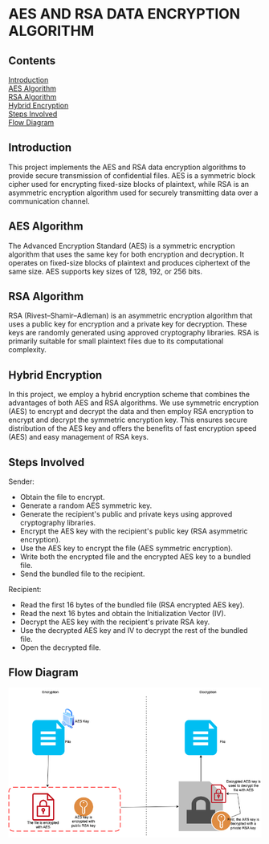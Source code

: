 # AES AND RSA DATA ENCRYPTION ALGORITHM

 ## Contents

[Introduction](https://github.com/mirugwe1/Data_Protection#introduction)\
[AES Algorithm](https://github.com/mirugwe1/Data_Protection#aes-algorithm)\
[RSA Algorithm](https://github.com/mirugwe1/Data_Protection#rsa-algorithm)\
[Hybrid Encryption](https://github.com/mirugwe1/Data_Protection#hybrid-encryption)\
[Steps Involved](https://github.com/mirugwe1/Data_Protection#steps-involved)\
[Flow Diagram](https://github.com/mirugwe1/Data_Protection#flow-diagram)

## Introduction

This project implements the AES and RSA data encryption algorithms to provide secure transmission of confidential files. AES is a symmetric block cipher used for encrypting fixed-size blocks of plaintext, while RSA is an asymmetric encryption algorithm used for securely transmitting data over a communication channel.

## AES Algorithm

The Advanced Encryption Standard (AES) is a symmetric encryption algorithm that uses the same key for both encryption and decryption. It operates on fixed-size blocks of plaintext and produces ciphertext of the same size. AES supports key sizes of 128, 192, or 256 bits.

## RSA Algorithm

RSA (Rivest–Shamir–Adleman) is an asymmetric encryption algorithm that uses a public key for encryption and a private key for decryption. These keys are randomly generated using approved cryptography libraries. RSA is primarily suitable for small plaintext files due to its computational complexity.

## Hybrid Encryption

In this project, we employ a hybrid encryption scheme that combines the advantages of both AES and RSA algorithms. We use symmetric encryption (AES) to encrypt and decrypt the data and then employ RSA encryption to encrypt and decrypt the symmetric encryption key. This ensures secure distribution of the AES key and offers the benefits of fast encryption speed (AES) and easy management of RSA keys.

## Steps Involved

Sender:

* Obtain the file to encrypt.
* Generate a random AES symmetric key.
* Generate the recipient's public and private keys using approved cryptography libraries.
* Encrypt the AES key with the recipient's public key (RSA asymmetric encryption).
* Use the AES key to encrypt the file (AES symmetric encryption).
* Write both the encrypted file and the encrypted AES key to a bundled file.
* Send the bundled file to the recipient.

Recipient:

* Read the first 16 bytes of the bundled file (RSA encrypted AES key).
* Read the next 16 bytes and obtain the Initialization Vector (IV).
* Decrypt the AES key with the recipient's private RSA key.
* Use the decrypted AES key and IV to decrypt the rest of the bundled file.
* Open the decrypted file.

## Flow Diagram

![](https://github.com/mirugwe1/Data_Protection/blob/master/encryption.png)
